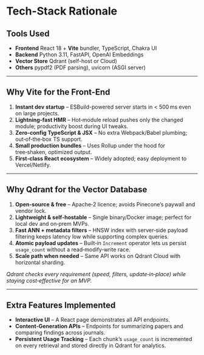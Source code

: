# Tech-Stack Rationale

## Tools Used
- **Frontend**  React 18 + **Vite** bundler, TypeScript, Chakra UI
- **Backend**  Python 3.11, FastAPI, OpenAI Embeddings
- **Vector Store**  Qdrant (self-host or Cloud)
- **Others**  pypdf2 (PDF parsing), uvicorn (ASGI server)

---

## Why Vite for the Front-End
1. **Instant dev startup** – ESBuild-powered server starts in < 500 ms even on large projects.
2. **Lightning-fast HMR** – Hot‑module reload pushes only the changed module; productivity boost during UI tweaks.
3. **Zero‑config TypeScript & JSX** – No extra Webpack/Babel plumbing; out‑of‑the‑box TS support.
4. **Small production bundles** – Uses Rollup under the hood for tree‑shaken, optimized output.
5. **First‑class React ecosystem** – Widely adopted; easy deployment to Vercel/Netlify.

---

## Why Qdrant for the Vector Database
1. **Open‑source & free** – Apache‑2 licence; avoids Pinecone’s paywall and vendor lock.
2. **Lightweight & self‑hostable** – Single binary/Docker image; perfect for local dev and on‑prem MVPs.
3. **Fast ANN + metadata filters** – HNSW index with server‑side payload filtering keeps latency low while supporting complex queries.
4. **Atomic payload updates** – Built‑in `Increment` operator lets us persist `usage_count` without a read‑modify‑write race.
5. **Scale path when needed** – Same API works on Qdrant Cloud with horizontal sharding.

_Qdrant checks every requirement (speed, filters, update‑in‑place) while staying cost‑effective for an MVP._

---

## Extra Features Implemented
- **Interactive UI** – A React page demonstrates all API endpoints.
- **Content‑Generation APIs** – Endpoints for summarizing papers and comparing findings across journals.
- **Persistent Usage Tracking** – Each chunk’s `usage_count` is incremented on every retrieval and stored directly in Qdrant for analytics.
